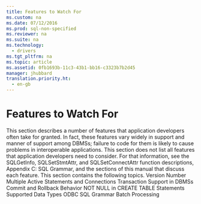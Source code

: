 ```yaml
---
title: Features to Watch For
ms.custom: na
ms.date: 07/12/2016
ms.prod: sql-non-specified
ms.reviewer: na
ms.suite: na
ms.technology: 
  - drivers
ms.tgt_pltfrm: na
ms.topic: article
ms.assetid: 0fb1693b-11c3-43b1-bb16-c3323b7b2d45
manager: jhubbard
translation.priority.ht: 
  - en-gb
---
```

# Features to Watch For
<?xml version="1.0" encoding="utf-8"?>
<developerConceptualDocument xmlns="http://ddue.schemas.microsoft.com/authoring/2003/5" xmlns:xlink="http://www.w3.org/1999/xlink" xmlns:xsi="http://www.w3.org/2001/XMLSchema-instance" xsi:schemaLocation="http://ddue.schemas.microsoft.com/authoring/2003/5 http://dduestorage.blob.core.windows.net/ddueschema/developer.xsd">
  <introduction>
    <para>This section describes a number of features that application developers often take for granted. In fact, these features vary widely in support and manner of support among DBMSs; failure to code for them is likely to cause problems in interoperable applications.</para>
    <para>This section does not list all features that application developers need to consider. For that information, see the <legacyLink xlink:href="49dceccc-d816-4ada-808c-4c6138dccb64">SQLGetInfo</legacyLink>, <legacyLink xlink:href="7abc5260-733a-48d4-9974-2d1a6a9ea5f6">SQLSetStmtAttr</legacyLink>, and <legacyLink xlink:href="97fc7445-5a66-4eb9-8e77-10990b5fd685">SQLSetConnectAttr</legacyLink> function descriptions, <legacyLink xlink:href="0ee36f09-59e7-4b94-88ca-7ebc0952a3be">Appendix C: SQL Grammar</legacyLink>, and the sections of this manual that discuss each feature.</para>
    <para>This section contains the following topics.  </para>
    <list class="bullet">
      <listItem>
        <para>             <legacyLink xlink:href="6eccacdf-b837-4b66-bd48-ba31771acecb">Version Number</legacyLink>           </para>
      </listItem>
      <listItem>
        <para>             <legacyLink xlink:href="a6571356-b23e-4f10-a17b-bce09460b71e">Multiple Active Statements and Connections</legacyLink>           </para>
      </listItem>
      <listItem>
        <para>             <legacyLink xlink:href="0fc2ae34-4748-4120-9fc3-bb28c8ed867e">Transaction Support in DBMSs</legacyLink>           </para>
      </listItem>
      <listItem>
        <para>             <legacyLink xlink:href="2ac8f012-e46d-41ca-81bb-e4a3246e3241">Commit and Rollback Behavior</legacyLink>           </para>
      </listItem>
      <listItem>
        <para>             <legacyLink xlink:href="3fb69943-f0c9-4ed2-aa42-20440e37e49d">NOT NULL in CREATE TABLE Statements</legacyLink>           </para>
      </listItem>
      <listItem>
        <para>             <legacyLink xlink:href="21d5f8d9-a3aa-4aa4-bc37-ff8bc90c0870">Supported Data Types</legacyLink>           </para>
      </listItem>
      <listItem>
        <para>             <legacyLink xlink:href="301817a7-d656-4078-b95f-e5b8099d4be4">ODBC SQL Grammar</legacyLink>           </para>
      </listItem>
      <listItem>
        <para>             <legacyLink xlink:href="3fa4eca8-691c-467d-bfa7-39c59cdb9c8d">Batch Processing</legacyLink>           </para>
      </listItem>
    </list>
  </introduction>
  <relatedTopics />
</developerConceptualDocument>